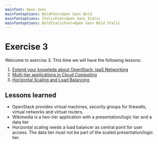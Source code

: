 ```yaml
---
mainfont: Open Sans
mainfontoptions: BoldFont=Open Sans Bold
mainfontoptions: ItalicFont=Open Sans Italic
mainfontoptions: BoldItalicFont=Open Sans Bold Italic
---
```

# Exercise 3

Welcome to exercise 3. This time we will have the following lessons:

 1. [Extend your knowlede about OpenStack: IaaS Networking](lesson-openstacknetworking.md)
 2. [Multi-tier applications in Cloud Computing](lesson-multitier.md)
 3. [Horizontal Scaling and Load Balancing](lesson-loadbalancing.md)

## Lessons learned
 - OpenStack provides virtual machines, security groups for firewalls, virtual networks and virtual routers.
 - Wikimedia is a two-tier application with a presentation/logic tier and a data tier
 - Horizontal scaling needs a load balancer as central point for user access. The data tier must not be part of the scaled presentation/logic tier.
